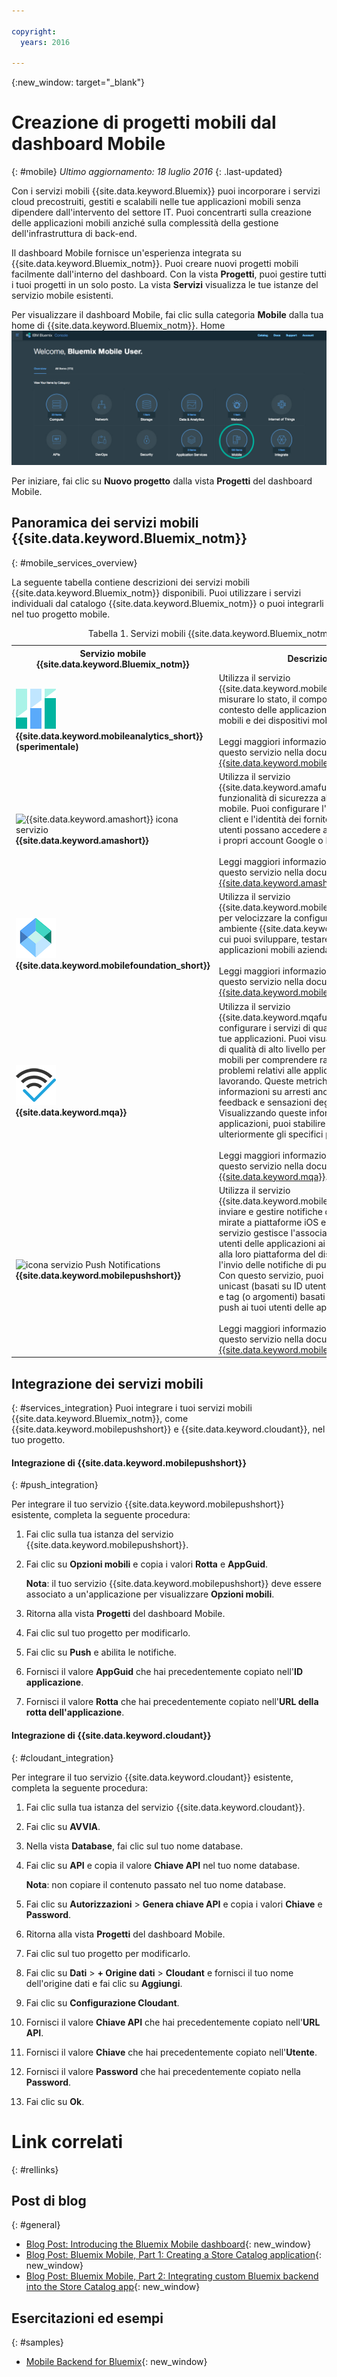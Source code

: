 ```yaml
---

copyright:
  years: 2016

---
```

{:new_window: target="_blank"}

# Creazione di progetti mobili dal dashboard Mobile
{: #mobile}
*Ultimo aggiornamento: 18 luglio 2016*
{: .last-updated}

Con i servizi mobili {{site.data.keyword.Bluemix}} puoi incorporare i servizi cloud precostruiti, gestiti e scalabili nelle tue applicazioni mobili senza dipendere dall'intervento del settore IT. Puoi concentrarti sulla creazione delle applicazioni mobili anziché sulla complessità della gestione dell'infrastruttura
  di back-end.

Il dashboard Mobile fornisce un'esperienza integrata su {{site.data.keyword.Bluemix_notm}}. Puoi creare nuovi progetti mobili facilmente dall'interno del dashboard. Con la vista **Progetti**, puoi gestire tutti i tuoi progetti in un solo posto. La vista **Servizi** visualizza le tue istanze del servizio mobile esistenti.

Per visualizzare il dashboard Mobile, fai clic sulla categoria **Mobile** dalla tua home di {{site.data.keyword.Bluemix_notm}}.
Home <img src="images/mobile_dashboard.jpg" alt="{{site.data.keyword.Bluemix_notm}} ">

Per iniziare, fai clic su **Nuovo progetto** dalla vista **Progetti** del dashboard Mobile.

## Panoramica dei servizi mobili {{site.data.keyword.Bluemix_notm}}
{: #mobile_services_overview}

La seguente tabella contiene descrizioni dei servizi mobili {{site.data.keyword.Bluemix_notm}} disponibili. Puoi utilizzare i servizi individuali dal catalogo {{site.data.keyword.Bluemix_notm}} o puoi integrarli nel tuo progetto mobile.

<table summary="Questa tabella descrive i servizi mobili {{site.data.keyword.Bluemix_notm}} e fornisce link alla documentazione del servizio">
<caption>Tabella 1. Servizi mobili {{site.data.keyword.Bluemix_notm}}</caption>
<th>Servizio mobile {{site.data.keyword.Bluemix_notm}}</th>
<th>Descrizione</th>
<tr>
<td> <img src="images/mobile_analytics_icon.png" alt="{{site.data.keyword.mobileanalytics_short}}icona"><br/><b>{{site.data.keyword.mobileanalytics_short}} (sperimentale)</b></td>
<td valign="top">Utilizza il servizio {{site.data.keyword.mobileanalytics_full}} per misurare lo stato, il comportamento e in contesto delle applicazioni mobili, degli utenti mobili e dei dispositivi mobili.<br/><br/>
Leggi maggiori informazioni sull'utilizzo di questo servizio nella documentazione <a href="../services/mobileanalytics/index.html" alt="{{site.data.keyword.mobileanalytics_short}} link documentazione">{{site.data.keyword.mobileanalytics_short}}</a>.
</td>
</tr>
<tr>
<td><img src="images/catalog_icons-05.png" alt="{{site.data.keyword.amashort}} icona servizio"><br/><b>{{site.data.keyword.amashort}}</b></td>
<td valign="top">Utilizza il servizio {{site.data.keyword.amafull}} per aggiungere funzionalità di sicurezza alla tua applicazione mobile. Puoi configurare l'autenticazione client e l'identità dei fornitori in modo che gli utenti possano accedere all'applicazione con i propri account Google o Facebook.<br/><br/>
Leggi maggiori informazioni sull'utilizzo di questo servizio nella documentazione <a href="../services/mobileaccess/index.html" alt="{{site.data.keyword.amashort}} link documentazione">{{site.data.keyword.amashort}}</a>.</td>
</tr>
<tr>
<td><img src="images/MFPFoundation_icon.png" alt="{{site.data.keyword.mobilefoundation_short}} icona servizio"><br/> <b>{{site.data.keyword.mobilefoundation_short}}</b></td>
<td valign="top">Utilizza il servizio {{site.data.keyword.mobilefoundation_long}} per velocizzare la configurazione di un ambiente {{site.data.keyword.mfp_full}} da cui puoi sviluppare, testare e operare applicazioni mobili aziendali.<br/><br/>
Leggi maggiori informazioni sull'utilizzo di questo servizio nella documentazione <a href="../services/mobilefoundation/index.html" alt="{{site.data.keyword.mobilefoundation_short}} link documentazione">{{site.data.keyword.mobilefoundation_short}}</a>.</td>
</tr>
<tr>
<td><img src="images/mqa_icon.png" alt="{{site.data.keyword.mqa}} icona servizio"><br/><b>{{site.data.keyword.mqa}}</b></td>
<td valign="top">Utilizza il servizio {{site.data.keyword.mqafull}} per scoprire e configurare i servizi di qualità mobili per le tue applicazioni. Puoi visualizzare le metriche di qualità di alto livello per le applicazioni mobili per comprendere rapidamente i problemi relativi alle applicazioni su cui stai lavorando. Queste metriche includono informazioni su arresti anomali, bug, feedback e sensazioni degli utenti. Visualizzando queste informazioni per le applicazioni, puoi stabilire se analizzare ulteriormente gli specifici problemi.<br/><br/>
Leggi maggiori informazioni sull'utilizzo di questo servizio nella documentazione <a href="../services/MobileQualityAssurance/index.html" alt="{{site.data.keyword.mqa}} link documentazione">{{site.data.keyword.mqa}}</a>.</td>
</tr>
<tr>
<td><img src="images/catalog_icons-09.png" alt="icona servizio Push Notifications"><br/><b>{{site.data.keyword.mobilepushshort}}</b></td>
<td valign="top">Utilizza il servizio {{site.data.keyword.mobilepushfull}} per inviare e gestire notifiche di push mobili mirate a piattaforme iOS e Android. Questo servizio gestisce l'associazione dei tuoi utenti delle applicazioni ai loro dispositivi e alla loro piattaforma del dispositivo e gestisce l'invio delle notifiche di push ai dispositivi. Con questo servizio, puoi inviare broadcast, unicast (basati su ID utente e ID dispositivo) e tag (o argomenti) basati sulle notifiche di push ai tuoi utenti delle applicazioni mobili.<br/><br/>
Leggi maggiori informazioni sull'utilizzo di questo servizio nella documentazione <a href="../services/mobilepush/index.html" alt="{{site.data.keyword.mobilepushshort}} link documentazione">{{site.data.keyword.mobilepushshort}}</a>.</td>
</table>

## Integrazione dei servizi mobili
{: #services_integration}
Puoi integrare i tuoi servizi mobili {{site.data.keyword.Bluemix_notm}}, come {{site.data.keyword.mobilepushshort}} e {{site.data.keyword.cloudant}}, nel tuo progetto.

#### Integrazione di {{site.data.keyword.mobilepushshort}}
{: #push_integration}

Per integrare il tuo servizio {{site.data.keyword.mobilepushshort}} esistente, completa la seguente procedura:

1. Fai clic sulla tua istanza del servizio {{site.data.keyword.mobilepushshort}}.
2. Fai clic su **Opzioni mobili** e copia i valori **Rotta** e **AppGuid**.

   **Nota**: il tuo servizio {{site.data.keyword.mobilepushshort}} deve essere associato a un'applicazione per visualizzare **Opzioni mobili**.

3. Ritorna alla vista **Progetti** del dashboard Mobile.
4. Fai clic sul tuo progetto per modificarlo.
5. Fai clic su **Push** e abilita le notifiche.
6. Fornisci il valore **AppGuid** che hai precedentemente copiato nell'**ID applicazione**.
7. Fornisci il valore **Rotta** che hai precedentemente copiato nell'**URL della rotta dell'applicazione**.

#### Integrazione di {{site.data.keyword.cloudant}}
{: #cloudant_integration}

Per integrare il tuo servizio {{site.data.keyword.cloudant}} esistente, completa la seguente procedura:

1. Fai clic sulla tua istanza del servizio {{site.data.keyword.cloudant}}.
2. Fai clic su **AVVIA**.
3. Nella vista **Database**, fai clic sul tuo nome database.
4. Fai clic su **API** e copia il valore **Chiave API** nel tuo nome database.

   **Nota**: non copiare il contenuto passato nel tuo nome database.

5. Fai clic su **Autorizzazioni** > **Genera chiave API** e copia i valori **Chiave** e **Password**.
6. Ritorna alla vista **Progetti** del dashboard Mobile.
7. Fai clic sul tuo progetto per modificarlo.
8. Fai clic su **Dati** > **+ Origine dati** > **Cloudant** e fornisci il tuo nome dell'origine dati e fai clic su **Aggiungi**.
9. Fai clic su **Configurazione Cloudant**.
10. Fornisci il valore **Chiave API** che hai precedentemente copiato nell'**URL API**.
11. Fornisci il valore **Chiave** che hai precedentemente copiato nell'**Utente**.
12. Fornisci il valore **Password** che hai precedentemente copiato nella **Password**.
13. Fai clic su **Ok**.


# Link correlati
{: #rellinks}

<!-- links to internal services don't work
## {{site.data.keyword.Bluemix_notm}} Mobile services
{: #general}
* [Mobile Analytics (Experimental)](../services/mobileanalytics/index.html){: new_window}
* [Mobile Client Access](../services/mobileaccess/index.html){: new_window}
* [Mobile Foundation](../services/mobilefoundation/index.html){: new_window}
* [Mobile Quality Assurance)](../services/MobileQualityAssurance/index.html){: new_window}
* [Push Notifications](../services/mobilepush/index.html){: new_window}
-->

## Post di blog
{: #general}
* [Blog Post: Introducing the Bluemix Mobile dashboard](https://developer.ibm.com/bluemix/2016/07/08/new-bluemix-mobile-dashboard/){: new_window}
* [Blog Post: Bluemix Mobile, Part 1: Creating a Store Catalog application](https://developer.ibm.com/bluemix/2016/07/13/bluemix-mobile-creating-store-catalog-app-part1/){: new_window}
* [Blog Post: Bluemix Mobile, Part 2: Integrating custom Bluemix backend into the Store Catalog app](https://developer.ibm.com/bluemix/2016/07/14/bluemix-mobile-integrating-custom-backend-part2/){: new_window}

## Esercitazioni ed esempi
{: #samples}
* [Mobile Backend for Bluemix](https://github.com/ibm-bluemix-mobile-services/mobiledashboard-storecatalog-backend){: new_window}
